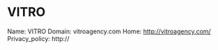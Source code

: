 
# VITRO

Name: VITRO
Domain: vitroagency.com
Home: http://vitroagency.com/
Privacy_policy: http://
